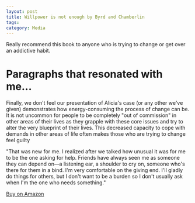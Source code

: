 ```yaml
---
layout: post
title: Willpower is not enough by Byrd and Chamberlin
tags: 
category: Media
---
```


Really recommend this book to anyone who is trying to change or get over an addictive habit.

# Paragraphs that resonated with me...

Finally, we don't feel our presentation of Alicia's case (or any other we've given) demonstrates how energy-consuming the process of change can be. It is not uncommon for people to be completely "out of commission" in other areas of their lives as they grapple with these core issues and try to alter the very blueprint of their lives. This decreased capacity to cope with demands in other areas of life often makes those who are trying to change feel guilty

"That was new for me. I realized after we talked how unusual it was for me to be the one asking for help. Friends have always seen me as someone they can depend on—a listening ear, a shoulder to cry on, someone who's there for them in a bind. I'm very comfortable on the giving end. I'll gladly do things for others, but I don't want to be a burden so I don't usually ask when I'm the one who needs something." 

[Buy on Amazon](https://www.amazon.com/Willpower-Not-Enough-Succeed-Change/dp/0875798713)  
